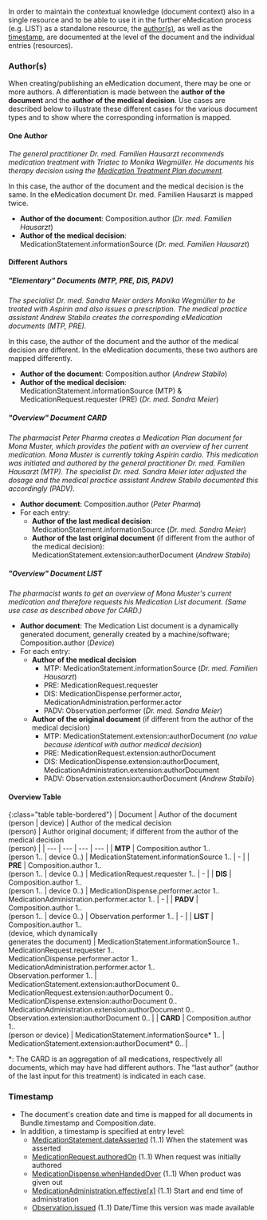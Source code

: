 In order to maintain the contextual knowledge (document context) also in a single resource and to be able to use it in the further eMedication process (e.g. LIST) as a standalone resource, the [author(s)](#authors), as well as the [timestamp](#timestamp), are documented at the level of the document and the individual entries (resources).

### Author(s)
When creating/publishing an eMedication document, there may be one or more authors. A differentiation is made between the **author of the document** and the **author of the medical decision**. Use cases are described below to illustrate these different cases for the various document types and to show where the corresponding information is mapped.

#### One Author
*The general practitioner Dr. med. Familien Hausarzt recommends medication treatment with Triatec to Monika Wegmüller. He documents his therapy decision using the [Medication Treatment Plan document](Bundle-1-1-MedicationTreatmentPlan.html).*

In this case, the author of the document and the medical decision is the same. In the eMedication document Dr. med. Familien Hausarzt is mapped twice.
* **Author of the document**: Composition.author (*Dr. med. Familien Hausarzt*)
* **Author of the medical decision**: MedicationStatement.informationSource (*Dr. med. Familien Hausarzt*)

#### Different Authors

##### "Elementary" Documents (MTP, PRE, DIS, PADV)
*The specialist Dr. med. Sandra Meier orders Monika Wegmüller to be treated with Aspirin and also issues a prescription. The medical practice assistant Andrew Stabilo creates the corresponding eMedication documents (MTP, PRE).*

In this case, the author of the document and the author of the medical decision are different. In the eMedication documents, these two authors are mapped differently.
* **Author of the document**: Composition.author (*Andrew Stabilo*)
* **Author of the medical decision**: MedicationStatement.informationSource (MTP) & MedicationRequest.requester (PRE) (*Dr. med. Sandra Meier*)

##### "Overview" Document CARD
*The pharmacist Peter Pharma creates a Medication Plan document for Mona Muster, which provides the patient with an overview of her current medication. Mona Muster is currently taking Aspirin cardio. This medication was initiated and authored by the general practitioner Dr. med. Familien Hausarzt (MTP). The specialist Dr. med. Sandra Meier later adjusted the dosage and the medical practice assistant Andrew Stabilo documented this accordingly (PADV).*

* **Author document**: Composition.author (*Peter Pharma*)
* For each entry:
   * **Author of the last medical decision**: MedicationStatement.informationSource (*Dr. med. Sandra Meier*)
   * **Author of the last original document** (if different from the author of the medical decision): MedicationStatement.extension:authorDocument (*Andrew Stabilo*)

##### "Overview" Document LIST
*The pharmacist wants to get an overview of Mona Muster's current medication and therefore requests his Medication List document. (Same use case as described above for CARD.)*

* **Author document**: The Medication List document is a dynamically generated document, generally created by a machine/software; Composition.author (*Device*)
* For each entry:
   * **Author of the medical decision**
      * MTP: MedicationStatement.informationSource (*Dr. med. Familien Hausarzt*)
      * PRE: MedicationRequest.requester
      * DIS: MedicationDispense.performer.actor, MedicationAdministration.performer.actor
      * PADV: Observation.performer (*Dr. med. Sandra Meier*)
   * **Author of the original document** (if different from the author of the medical decision)
      * MTP: MedicationStatement.extension:authorDocument (*no value because identical with author medical decision*)
      * PRE: MedicationRequest.extension:authorDocument
      * DIS: MedicationDispense.extension:authorDocument, MedicationAdministration.extension:authorDocument
      * PADV: Observation.extension:authorDocument (*Andrew Stabilo*)

#### Overview Table

{:class="table table-bordered"}
| Document | Author of the document<br>(person &#124; device) | Author of the medical decision<br>(person) | Author original document; if different from the author of the medical decision<br>(person) |
| --- | --- | --- | --- |
| **MTP** | Composition.author 1..<br>(person 1.. &#124; device 0..) | MedicationStatement.informationSource 1.. | - |
| **PRE** | Composition.author 1..<br>(person 1.. &#124; device 0..) | MedicationRequest.requester 1.. | - |
| **DIS** | Composition.author 1..<br>(person 1.. &#124; device 0..) | MedicationDispense.performer.actor 1..<br>MedicationAdministration.performer.actor 1.. | - |
| **PADV** | Composition.author 1..<br>(person 1.. &#124; device 0..) | Observation.performer 1.. | - |
| **LIST** | Composition.author 1..<br>(device, which dynamically<br>generates the document) | MedicationStatement.informationSource 1..<br>MedicationRequest.requester 1..<br>MedicationDispense.performer.actor 1..<br>MedicationAdministration.performer.actor 1..<br>Observation.performer 1.. | MedicationStatement.extension:authorDocument 0..<br>MedicationRequest.extension:authorDocument 0..<br>MedicationDispense.extension:authorDocument 0..<br>MedicationAdministration.extension:authorDocument 0..<br>Observation.extension:authorDocument 0.. |
| **CARD** | Composition.author 1..<br>(person or device) | MedicationStatement.informationSource* 1.. | MedicationStatement.extension:authorDocument* 0.. |

*: The CARD is an aggregation of all medications, respectively all documents, which may have had different authors. The “last author” (author of the last input for this treatment) is indicated in each case.

### Timestamp
* The document's creation date and time is mapped for all documents in Bundle.timestamp and Composition.date.   
* In addition, a timestamp is specified at entry level:
   * [MedicationStatement.dateAsserted](StructureDefinition-ch-emed-medicationstatement.html) (1..1) When the statement was asserted
   * [MedicationRequest.authoredOn](StructureDefinition-ch-emed-medicationrequest.html) (1..1) When request was initially authored
   * [MedicationDispense.whenHandedOver](StructureDefinition-ch-emed-medicationdispense.html) (1..1) When product was given out
   * [MedicationAdministration.effective[x]](StructureDefinition-ch-emed-medicationadministration.html) (1..1) Start and end time of administration
   * [Observation.issued](StructureDefinition-ch-emed-observation.html) (1..1) Date/Time this version was made available
